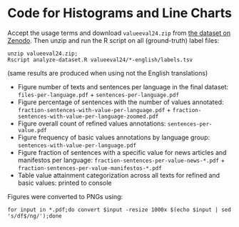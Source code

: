 Code for Histograms and Line Charts
===================================

Accept the usage terms and download `valueeval24.zip` from [the dataset on Zenodo](https://doi.org/10.5281/zenodo.13283288). Then unzip and run the R script on all (ground-truth) label files:

```
unzip valueeval24.zip;
Rscript analyze-dataset.R valueeval24/*-english/labels.tsv
```

(same results are produced when using not the English translations)

- Figure number of texts and sentences per language in the final dataset: `files-per-language.pdf` + `sentences-per-language.pdf`
- Figure percentage of sentences with the number of values annotated: `fraction-sentences-with-value-per-language.pdf` + `fraction-sentences-with-value-per-language-zoomed.pdf`
- Figure overall count of refined values annotations: `sentences-per-value.pdf`
- Figure frequency of basic values annotations by language group: `sentences-with-value-per-language.pdf`
- Figure fraction of sentences with a specific value for news articles and manifestos per language: `fraction-sentences-per-value-news-*.pdf` + `fraction-sentences-per-value-manifestos-*.pdf`
- Table value attainment categorization across all texts for refined and basic values: printed to console

Figures were converted to PNGs using:

```
for input in *.pdf;do convert $input -resize 1000x $(echo $input | sed 's/df$/ng/');done
```

